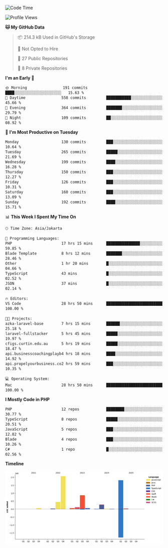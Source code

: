 <!--START_SECTION:waka-->
![Code Time](http://img.shields.io/badge/Code%20Time-714%20hrs%2054%20mins-blue)

![Profile Views](http://img.shields.io/badge/Profile%20Views-0-blue)

**🐱 My GitHub Data** 

> 📦 214.3 kB Used in GitHub's Storage 
 > 
> 🚫 Not Opted to Hire
 > 
> 📜 27 Public Repositories 
 > 
> 🔑 8 Private Repositories 
 > 
**I'm an Early 🐤** 

```text
🌞 Morning                191 commits         ████░░░░░░░░░░░░░░░░░░░░░   15.63 % 
🌆 Daytime                558 commits         ███████████░░░░░░░░░░░░░░   45.66 % 
🌃 Evening                364 commits         ███████░░░░░░░░░░░░░░░░░░   29.79 % 
🌙 Night                  109 commits         ██░░░░░░░░░░░░░░░░░░░░░░░   08.92 % 
```
📅 **I'm Most Productive on Tuesday** 

```text
Monday                   130 commits         ███░░░░░░░░░░░░░░░░░░░░░░   10.64 % 
Tuesday                  265 commits         █████░░░░░░░░░░░░░░░░░░░░   21.69 % 
Wednesday                199 commits         ████░░░░░░░░░░░░░░░░░░░░░   16.28 % 
Thursday                 150 commits         ███░░░░░░░░░░░░░░░░░░░░░░   12.27 % 
Friday                   126 commits         ███░░░░░░░░░░░░░░░░░░░░░░   10.31 % 
Saturday                 160 commits         ███░░░░░░░░░░░░░░░░░░░░░░   13.09 % 
Sunday                   192 commits         ████░░░░░░░░░░░░░░░░░░░░░   15.71 % 
```


📊 **This Week I Spent My Time On** 

```text
🕑︎ Time Zone: Asia/Jakarta

💬 Programming Languages: 
PHP                      17 hrs 15 mins      ███████████████░░░░░░░░░░   59.85 % 
Blade Template           8 hrs 12 mins       ███████░░░░░░░░░░░░░░░░░░   28.46 % 
Other                    1 hr 20 mins        █░░░░░░░░░░░░░░░░░░░░░░░░   04.66 % 
TypeScript               43 mins             █░░░░░░░░░░░░░░░░░░░░░░░░   02.52 % 
JSON                     37 mins             █░░░░░░░░░░░░░░░░░░░░░░░░   02.14 % 

🔥 Editors: 
VS Code                  28 hrs 50 mins      █████████████████████████   100.00 % 

🐱‍💻 Projects: 
azka-laravel-base        7 hrs 15 mins       ██████░░░░░░░░░░░░░░░░░░░   25.18 % 
laravel-fullstacker      5 hrs 45 mins       █████░░░░░░░░░░░░░░░░░░░░   19.97 % 
cfigs.curtin.edu.au      5 hrs 19 mins       █████░░░░░░░░░░░░░░░░░░░░   18.47 % 
api.businesscoachingplayb4 hrs 18 mins       ████░░░░░░░░░░░░░░░░░░░░░   14.92 % 
api.propelyourbusiness.co2 hrs 59 mins       ███░░░░░░░░░░░░░░░░░░░░░░   10.35 % 

💻 Operating System: 
Mac                      28 hrs 50 mins      █████████████████████████   100.00 % 
```

**I Mostly Code in PHP** 

```text
PHP                      12 repos            ████████░░░░░░░░░░░░░░░░░   30.77 % 
TypeScript               8 repos             █████░░░░░░░░░░░░░░░░░░░░   20.51 % 
JavaScript               5 repos             ███░░░░░░░░░░░░░░░░░░░░░░   12.82 % 
Blade                    4 repos             ███░░░░░░░░░░░░░░░░░░░░░░   10.26 % 
C#                       1 repo              █░░░░░░░░░░░░░░░░░░░░░░░░   02.56 % 
```



**Timeline**

![Lines of Code chart](https://raw.githubusercontent.com/brstreet2/brstreet2/main/assets/bar_graph.png)


<!--END_SECTION:waka-->
